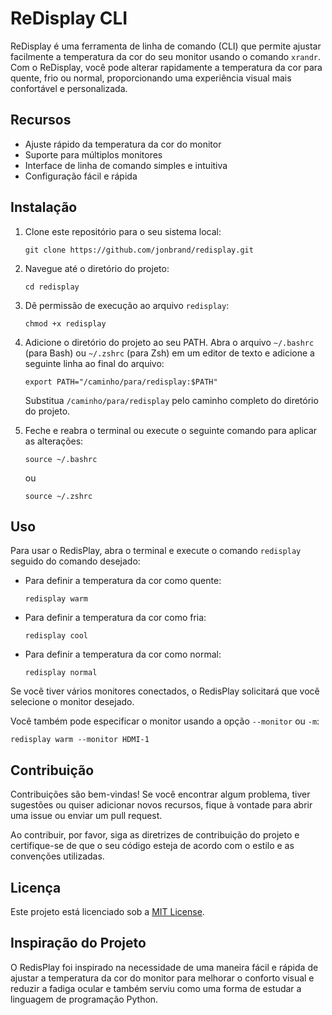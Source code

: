 # ReDisplay CLI

ReDisplay é uma ferramenta de linha de comando (CLI) que permite ajustar facilmente a temperatura da cor do seu monitor usando o comando `xrandr`. Com o ReDisplay, você pode alterar rapidamente a temperatura da cor para quente, frio ou normal, proporcionando uma experiência visual mais confortável e personalizada.

## Recursos

- Ajuste rápido da temperatura da cor do monitor
- Suporte para múltiplos monitores
- Interface de linha de comando simples e intuitiva
- Configuração fácil e rápida

## Instalação

1. Clone este repositório para o seu sistema local:
   ```
   git clone https://github.com/jonbrand/redisplay.git
   ```

2. Navegue até o diretório do projeto:
   ```
   cd redisplay
   ```

3. Dê permissão de execução ao arquivo `redisplay`:
   ```
   chmod +x redisplay
   ```

4. Adicione o diretório do projeto ao seu PATH. Abra o arquivo `~/.bashrc` (para Bash) ou `~/.zshrc` (para Zsh) em um editor de texto e adicione a seguinte linha ao final do arquivo:
   ```
   export PATH="/caminho/para/redisplay:$PATH"
   ```
   Substitua `/caminho/para/redisplay` pelo caminho completo do diretório do projeto.

5. Feche e reabra o terminal ou execute o seguinte comando para aplicar as alterações:
   ```
   source ~/.bashrc
   ```
   ou
   ```
   source ~/.zshrc
   ```

## Uso

Para usar o RedisPlay, abra o terminal e execute o comando `redisplay` seguido do comando desejado:

- Para definir a temperatura da cor como quente:
  ```
  redisplay warm
  ```

- Para definir a temperatura da cor como fria:
  ```
  redisplay cool
  ```

- Para definir a temperatura da cor como normal:
  ```
  redisplay normal
  ```

Se você tiver vários monitores conectados, o RedisPlay solicitará que você selecione o monitor desejado.

Você também pode especificar o monitor usando a opção `--monitor` ou `-m`:
```
redisplay warm --monitor HDMI-1
```

## Contribuição

Contribuições são bem-vindas! Se você encontrar algum problema, tiver sugestões ou quiser adicionar novos recursos, fique à vontade para abrir uma issue ou enviar um pull request.

Ao contribuir, por favor, siga as diretrizes de contribuição do projeto e certifique-se de que o seu código esteja de acordo com o estilo e as convenções utilizadas.

## Licença

Este projeto está licenciado sob a [MIT License](LICENSE).

## Inspiração do Projeto

O RedisPlay foi inspirado na necessidade de uma maneira fácil e rápida de ajustar a temperatura da cor do monitor para melhorar o conforto visual e reduzir a fadiga ocular e também serviu como uma forma de estudar a linguagem de programação Python.